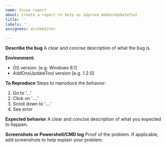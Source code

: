 ```yaml
---
name: Issue report
about: Create a report to help us improve AddonsUpdateTool
title: ''
labels: ''
assignees: alchem1ster

---
```


**Describe the bug**
A clear and concise description of what the bug is.

**Environment:**
 - OS version: [e.g. Windows 8.1]
 - AddOnsUpdateTool version [e.g. 1.2.0]

**To Reproduce**
Steps to reproduce the behavior:
1. Go to '...'
2. Click on '....'
3. Scroll down to '....'
4. See error

**Expected behavior**
A clear and concise description of what you expected to happen.

**Screenshots or Powershell/CMD log**
Proof of the problem.
If applicable, add screenshots to help explain your problem.
